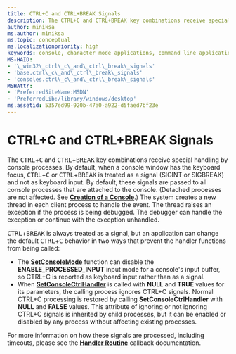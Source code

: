 ```yaml
---
title: CTRL+C and CTRL+BREAK Signals
description: The CTRL+C and CTRL+BREAK key combinations receive special handling by console processes.
author: miniksa
ms.author: miniksa
ms.topic: conceptual
ms.localizationpriority: high
keywords: console, character mode applications, command line applications, terminal applications, console api
MS-HAID:
- '\_win32\_ctrl\_c\_and\_ctrl\_break\_signals'
- 'base.ctrl\_c\_and\_ctrl\_break\_signals'
- 'consoles.ctrl\_c\_and\_ctrl\_break\_signals'
MSHAttr:
- 'PreferredSiteName:MSDN'
- 'PreferredLib:/library/windows/desktop'
ms.assetid: 5357ed99-920b-47a0-a922-d5faed7bf23e
---
```


# CTRL+C and CTRL+BREAK Signals


The <kbd>CTRL</kbd>+<kbd>C</kbd> and <kbd>CTRL</kbd>+<kbd>BREAK</kbd> key combinations receive special handling by console processes. By default, when a console window has the keyboard focus, <kbd>CTRL</kbd>+<kbd>C</kbd> or <kbd>CTRL</kbd>+<kbd>BREAK</kbd> is treated as a signal (SIGINT or SIGBREAK) and not as keyboard input. By default, these signals are passed to all console processes that are attached to the console. (Detached processes are not affected. See [**Creation of a Console**](creation-of-a-console.md).) The system creates a new thread in each client process to handle the event. The thread raises an exception if the process is being debugged. The debugger can handle the exception or continue with the exception unhandled.

<kbd>CTRL</kbd>+<kbd>BREAK</kbd> is always treated as a signal, but an application can change the default <kbd>CTRL</kbd>+<kbd>C</kbd> behavior in two ways that prevent the handler functions from being called:

- The [**SetConsoleMode**](setconsolemode.md) function can disable the **ENABLE\_PROCESSED\_INPUT** input mode for a console's input buffer, so CTRL+C is reported as keyboard input rather than as a signal.
- When [**SetConsoleCtrlHandler**](setconsolectrlhandler.md) is called with **NULL** and **TRUE** values for its parameters, the calling process ignores CTRL+C signals. Normal CTRL+C processing is restored by calling **SetConsoleCtrlHandler** with **NULL** and **FALSE** values. This attribute of ignoring or not ignoring CTRL+C signals is inherited by child processes, but it can be enabled or disabled by any process without affecting existing processes.

For more information on how these signals are processed, including timeouts, please see the [**Handler Routine**](handlerroutine.md) callback documentation.
